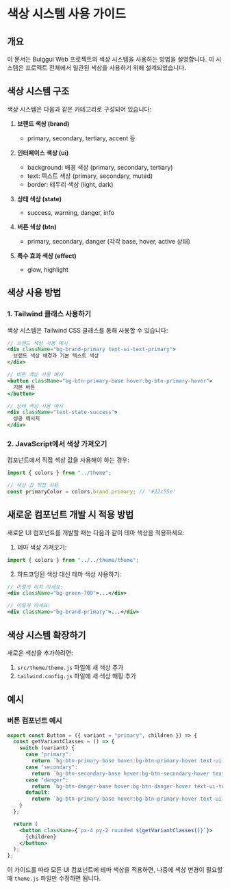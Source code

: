 # 색상 시스템 사용 가이드

## 개요

이 문서는 Bulggul Web 프로젝트의 색상 시스템을 사용하는 방법을 설명합니다. 이 시스템은 프로젝트 전체에서 일관된 색상을 사용하기 위해 설계되었습니다.

## 색상 시스템 구조

색상 시스템은 다음과 같은 카테고리로 구성되어 있습니다:

1. **브랜드 색상 (brand)**

   - primary, secondary, tertiary, accent 등

2. **인터페이스 색상 (ui)**

   - background: 배경 색상 (primary, secondary, tertiary)
   - text: 텍스트 색상 (primary, secondary, muted)
   - border: 테두리 색상 (light, dark)

3. **상태 색상 (state)**

   - success, warning, danger, info

4. **버튼 색상 (btn)**

   - primary, secondary, danger (각각 base, hover, active 상태)

5. **특수 효과 색상 (effect)**
   - glow, highlight

## 색상 사용 방법

### 1. Tailwind 클래스 사용하기

색상 시스템은 Tailwind CSS 클래스를 통해 사용할 수 있습니다:

```jsx
// 브랜드 색상 사용 예시
<div className="bg-brand-primary text-ui-text-primary">
  브랜드 색상 배경과 기본 텍스트 색상
</div>

// 버튼 색상 사용 예시
<button className="bg-btn-primary-base hover:bg-btn-primary-hover">
  기본 버튼
</button>

// 상태 색상 사용 예시
<div className="text-state-success">
  성공 메시지
</div>
```

### 2. JavaScript에서 색상 가져오기

컴포넌트에서 직접 색상 값을 사용해야 하는 경우:

```jsx
import { colors } from "../theme";

// 색상 값 직접 사용
const primaryColor = colors.brand.primary; // '#22c55e'
```

## 새로운 컴포넌트 개발 시 적용 방법

새로운 UI 컴포넌트를 개발할 때는 다음과 같이 테마 색상을 적용하세요:

1. 테마 색상 가져오기:

```jsx
import { colors } from "../../theme/theme";
```

2. 하드코딩된 색상 대신 테마 색상 사용하기:

```jsx
// 이렇게 하지 마세요:
<div className="bg-green-700">...</div>

// 이렇게 하세요:
<div className="bg-brand-primary">...</div>
```

## 색상 시스템 확장하기

새로운 색상을 추가하려면:

1. `src/theme/theme.js` 파일에 새 색상 추가
2. `tailwind.config.js` 파일에 새 색상 매핑 추가

## 예시

### 버튼 컴포넌트 예시

```jsx
export const Button = ({ variant = "primary", children }) => {
  const getVariantClasses = () => {
    switch (variant) {
      case "primary":
        return `bg-btn-primary-base hover:bg-btn-primary-hover text-ui-text-primary`;
      case "secondary":
        return `bg-btn-secondary-base hover:bg-btn-secondary-hover text-ui-text-primary`;
      case "danger":
        return `bg-btn-danger-base hover:bg-btn-danger-hover text-ui-text-primary`;
      default:
        return `bg-btn-primary-base hover:bg-btn-primary-hover text-ui-text-primary`;
    }
  };

  return (
    <button className={`px-4 py-2 rounded ${getVariantClasses()}`}>
      {children}
    </button>
  );
};
```

이 가이드를 따라 모든 UI 컴포넌트에 테마 색상을 적용하면, 나중에 색상 변경이 필요할 때 `theme.js` 파일만 수정하면 됩니다.
